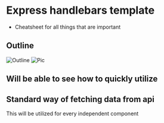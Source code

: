 
# Express handlebars template


- Cheatsheet for all things that are important

## Outline

![Outline](https://www.dropbox.com/s/ds6qa659u22ujn1/Screenshot%202021-12-01%20at%204.52.27%20AM.png?raw=1)
![Pic](https://www.dropbox.com/s/98rf6y7w4h99ywf/usecase.png?raw=1)
## Will be able to see how to quickly utilize 


## Standard way of fetching data from api 


This will be utilized for every independent component